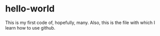 # hello-world
This is my first code of, hopefully, many. Also, this is the file with which I learn how to use github.
